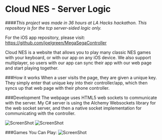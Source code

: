 Cloud NES - Server Logic
===============

####*This project was made in 36 hours at LA Hacks hackathon. This repository is for the tcp server-sided logic only.* 

For the iOS app repository, please visit: https://github.com/joelgreen/MegaSegaController

Cloud NES is a website that allows you to play many classic NES games with your keyboard, or with our app on any iOS device. We also support multiplayer, so users with our app can sync their app with our web page and start playing together.

###How it works
When a user visits the page, they are given a unique key. They simply enter that unique key into their controller/app, which then syncs up that web page with their phone controller.

###Development
The webpage uses HTML5 web sockets to communicate with the server. My C# server is using the Alchemy Websockets library for the web socket server, and then a native socket implementation for communicating with the controller.

![ScreenShot](http://i.imgur.com/eUfmyjS.png)
![ScreenShot](http://i.imgur.com/oKczOC2.jpg)

###Games You Can Play:
![ScreenShot](http://i.imgur.com/r8IFJoc.png)
